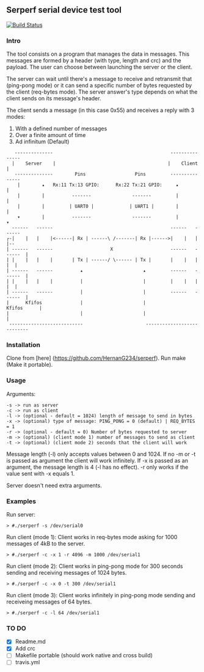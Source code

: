 ## Serperf serial device test tool

[![Build Status](https://travis-ci.org/HernanG234/serperf.svg?branch=hernan/serperf-crc)](https://travis-ci.org/HernanG234/serperf#)

### Intro

The tool consists on a program that manages the data in messages. This messages
are formed by a header (with type, length and crc) and the payload. The
user can choose between launching the server or the client.

The server can wait until there's a message to receive and retransmit that
(ping-pong mode) or it can send a specific number of bytes requested by the
client (req-bytes mode). The server answer's type depends on what the client
sends on its message's header.

The client sends a message (in this case 0x55) and receives a reply with 3
modes:

1. With a defined number of messages
2. Over a finite amount of time
3. Ad infinitum (Default)

```
   --------------                                           ---------------
  |    Server    |                                         |    Client     |
   --------------        Pins                  Pins         ---------------
    |        ▴   Rx:11 Tx:13 GPIO:      Rx:22 Tx:21 GPIO:     ▴        |
    |        |          -------               -------         |        |
    |        |         | UART0 |             | UART1 |        |        |
    ▾        |          -------               -------         |        ▾
  ------   ------                                           ------   ------
┌-|    |   |    |<------| Rx | ------\ /-------| Rx |------>|    |   |    |--
| ------   ------                     X                     ------   ------  |
| |    |   |    |       | Tx | ------/ \------ | Tx |       |    |   |    |  |
| ------   ------          ▴                      ▴         ------   ------  |
| |    |   |    |          |                      |         |    |   |    |  |
| ------   ------          |                      |         ------   ------  |
|      Kfifos              |                      |              Kfifos      |
|                          |                      |                          |
 ---------------------------                       ---------------------------
```

### Installation

Clone from [here] (https://github.com/HernanG234/serperf). Run make
(Make it portable).

### Usage

Arguments:

```
-s -> run as server
-c -> run as client
-l -> (optional - default = 1024) length of message to send in bytes
-x -> (optional) type of message: PING_PONG = 0 (default) | REQ_BYTES = 1
-r -> (optional - default = 0) Number of bytes requested to server
-m -> (optional) (client mode 1) number of messages to send as client
-t -> (optional) (client mode 2) seconds that the client will work
```

Message length (-l) only accepts values between 0 and 1024. If no -m or -t is
passed as argument the client will work infinitely. If -x is passed as an
argument, the message length is 4 (-l has no effect). -r only works if the
value sent with -x equals 1. 

Server doesn't need extra arguments.

### Examples

Run server:

	> #./serperf -s /dev/serial0

Run client (mode 1): Client works in req-bytes mode asking for 1000 messages of
4kB to the server.

	> #./serperf -c -x 1 -r 4096 -m 1000 /dev/serial1

Run client (mode 2): Client works in ping-pong mode for 300 seconds sending and
receiving messages of 1024 bytes.

	> #./serperf -c -x 0 -t 300 /dev/serial1

Run client (mode 3): Client works infinitely in ping-pong mode sending and
receiveing messages of 64 bytes.

	> #./serperf -c -l 64 /dev/serial1

### TO DO

- [x] Readme.md
- [x] Add crc
- [ ] Makefile portable (should work native and cross build)
- [ ] travis.yml
